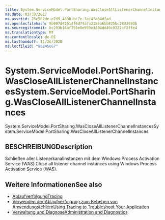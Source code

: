 ```yaml
---
title: System.ServiceModel.PortSharing.WasCloseAllListenerChannelInstances
ms.date: 03/30/2017
ms.assetid: 25c502de-e7d9-4838-bc7e-3ac4fa64dfad
ms.openlocfilehash: 9b007d42514f6d74a7a2185a6bb825bc2833693b
ms.sourcegitcommit: bc293b14af795e0e999e3304dd40c0222cf2ffe4
ms.translationtype: MT
ms.contentlocale: de-DE
ms.lasthandoff: 11/26/2020
ms.locfileid: "96245067"
---
```

# <a name="systemservicemodelportsharingwasclosealllistenerchannelinstances"></a><span data-ttu-id="941b0-102">System.ServiceModel.PortSharing.WasCloseAllListenerChannelInstances</span><span class="sxs-lookup"><span data-stu-id="941b0-102">System.ServiceModel.PortSharing.WasCloseAllListenerChannelInstances</span></span>

<span data-ttu-id="941b0-103">System.ServiceModel.PortSharing.WasCloseAllListenerChannelInstances</span><span class="sxs-lookup"><span data-stu-id="941b0-103">System.ServiceModel.PortSharing.WasCloseAllListenerChannelInstances</span></span>  
  
## <a name="description"></a><span data-ttu-id="941b0-104">BESCHREIBUNG</span><span class="sxs-lookup"><span data-stu-id="941b0-104">Description</span></span>  

 <span data-ttu-id="941b0-105">Schließen aller Listenerkanalinstanzen mit dem Windows Process Activation Service (WAS).</span><span class="sxs-lookup"><span data-stu-id="941b0-105">Close all listener channel instances using Windows Process Activation Service (WAS).</span></span>  
  
## <a name="see-also"></a><span data-ttu-id="941b0-106">Weitere Informationen</span><span class="sxs-lookup"><span data-stu-id="941b0-106">See also</span></span>

- [<span data-ttu-id="941b0-107">Ablaufverfolgung</span><span class="sxs-lookup"><span data-stu-id="941b0-107">Tracing</span></span>](index.md)
- [<span data-ttu-id="941b0-108">Verwenden der Ablaufverfolgung zum Beheben von Anwendungsfehlern</span><span class="sxs-lookup"><span data-stu-id="941b0-108">Using Tracing to Troubleshoot Your Application</span></span>](using-tracing-to-troubleshoot-your-application.md)
- [<span data-ttu-id="941b0-109">Verwaltung und Diagnose</span><span class="sxs-lookup"><span data-stu-id="941b0-109">Administration and Diagnostics</span></span>](../index.md)
